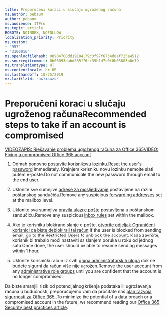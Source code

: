 ```yaml
---
title: Preporučeni koraci u slučaju ugroženog računa
ms.author: pebaum
author: pebaum
ms.audience: ITPro
ms.topic: article
ROBOTS: NOINDEX, NOFOLLOW
localization_priority: Priority
ms.custom:
- "957"
- "3100016"
ms.openlocfilehash: 08904708dd19104179c3f97f6734d8af725a4512
ms.sourcegitcommit: 0b06093dabd685f76cc39b1d7c0f8b03883b6e79
ms.translationtype: HT
ms.contentlocale: hr-HR
ms.lasthandoff: 10/25/2019
ms.locfileid: "36745425"
---
```

# <a name="recommended-steps-to-take-if-an-account-is-compromised"></a><span data-ttu-id="732a7-102">Preporučeni koraci u slučaju ugroženog računa</span><span class="sxs-lookup"><span data-stu-id="732a7-102">Recommended steps to take if an account is compromised</span></span>

[<span data-ttu-id="732a7-103">VIDEOZAPIS: Rješavanje problema ugroženog računa za Office 365</span><span class="sxs-lookup"><span data-stu-id="732a7-103">VIDEO: Fixing a compromised Office 365 account</span></span>](https://www.microsoft.com/videoplayer/embed/RE2jvOb?pid=ocpVideo0-innerdiv-oneplayer&amp;postJsllMsg=true&amp;maskLevel=20&amp;autoplay=true)
  
1. <span data-ttu-id="732a7-104">Odmah [ponovno postavite korisnikovu lozinku](https://docs.microsoft.com/office365/admin/add-users/reset-passwords).</span><span class="sxs-lookup"><span data-stu-id="732a7-104">[Reset the user's password](https://docs.microsoft.com/office365/admin/add-users/reset-passwords) immediately.</span></span> <span data-ttu-id="732a7-105">Krajnjem korisniku novu lozinku nemojte slati putem e-pošte.</span><span class="sxs-lookup"><span data-stu-id="732a7-105">Do not communicate the new password through email to the end user.</span></span>

2. <span data-ttu-id="732a7-106">Uklonite sve sumnjive [adrese za prosljeđivanje](https://docs.microsoft.com/office365/admin/email/configure-email-forwarding) postavljene na razini poštanskog sandučića.</span><span class="sxs-lookup"><span data-stu-id="732a7-106">Remove any suspicious [forwarding addresses](https://docs.microsoft.com/office365/admin/email/configure-email-forwarding) set at the mailbox level.</span></span>

3. <span data-ttu-id="732a7-107">Uklonite sva sumnjiva [pravila ulazne pošte](https://support.office.com/article/1433E3A0-7FB0-4999-B536-50E05CB67FED) postavljena u poštanskom sandučiću.</span><span class="sxs-lookup"><span data-stu-id="732a7-107">Remove any suspicious [inbox rules](https://support.office.com/article/1433E3A0-7FB0-4999-B536-50E05CB67FED) set within the mailbox.</span></span>

4. <span data-ttu-id="732a7-108">Ako je korisniku blokirano slanje e-pošte, [otvorite odjeljak Ograničeni korisnici da biste deblokirali taj račun](https://protection.office.com/?hash=/restrictedusers).</span><span class="sxs-lookup"><span data-stu-id="732a7-108">If the user is blocked from sending email, [go to the Restricted Users to unblock the account](https://protection.office.com/?hash=/restrictedusers).</span></span> <span data-ttu-id="732a7-109">Kada završite, korisnik bi trebalo moći nastaviti sa slanjem poruka u roku od jednog sata.</span><span class="sxs-lookup"><span data-stu-id="732a7-109">Once done, the user should be able to resume sending messages within 1 hour.</span></span>

5. <span data-ttu-id="732a7-110">Uklonite korisnički račun iz svih [grupa administratorskih uloga](https://docs.microsoft.com//office365/admin/add-users/assign-admin-roles) dok ne budete sigurni da račun više nije ugrožen.</span><span class="sxs-lookup"><span data-stu-id="732a7-110">Remove the user account from any [administrative role groups](https://docs.microsoft.com//office365/admin/add-users/assign-admin-roles) until you are confident that the account is no longer compromised.</span></span>

<span data-ttu-id="732a7-111">Da biste smanjili rizik od potencijalnog kršenja podataka ili ugrožavanja računa u budućnosti, preporučujemo vam da pročitate naš [plan razvoja sigurnosti za Office 365 ](https://docs.microsoft.com//office365/securitycompliance/security-roadmap).</span><span class="sxs-lookup"><span data-stu-id="732a7-111">To minimize the potential of a data breach or a compromised account in the future, we recommend reading our [Office 365 Security best practices article](https://docs.microsoft.com//office365/securitycompliance/security-roadmap).</span></span>
  